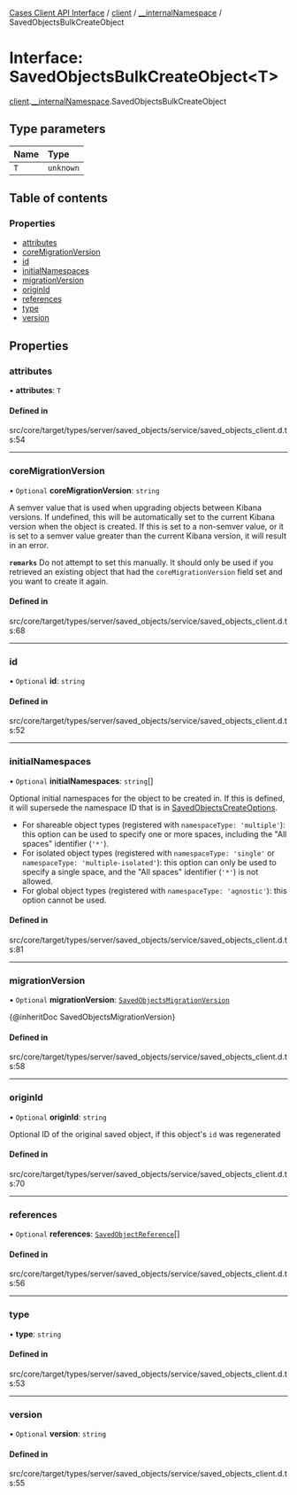 [Cases Client API Interface](../README.md) / [client](../modules/client.md) / [\_\_internalNamespace](../modules/client.__internalNamespace.md) / SavedObjectsBulkCreateObject

# Interface: SavedObjectsBulkCreateObject<T\>

[client](../modules/client.md).[__internalNamespace](../modules/client.__internalNamespace.md).SavedObjectsBulkCreateObject

## Type parameters

| Name | Type |
| :------ | :------ |
| `T` | `unknown` |

## Table of contents

### Properties

- [attributes](client.__internalNamespace.SavedObjectsBulkCreateObject.md#attributes)
- [coreMigrationVersion](client.__internalNamespace.SavedObjectsBulkCreateObject.md#coremigrationversion)
- [id](client.__internalNamespace.SavedObjectsBulkCreateObject.md#id)
- [initialNamespaces](client.__internalNamespace.SavedObjectsBulkCreateObject.md#initialnamespaces)
- [migrationVersion](client.__internalNamespace.SavedObjectsBulkCreateObject.md#migrationversion)
- [originId](client.__internalNamespace.SavedObjectsBulkCreateObject.md#originid)
- [references](client.__internalNamespace.SavedObjectsBulkCreateObject.md#references)
- [type](client.__internalNamespace.SavedObjectsBulkCreateObject.md#type)
- [version](client.__internalNamespace.SavedObjectsBulkCreateObject.md#version)

## Properties

### attributes

• **attributes**: `T`

#### Defined in

src/core/target/types/server/saved_objects/service/saved_objects_client.d.ts:54

___

### coreMigrationVersion

• `Optional` **coreMigrationVersion**: `string`

A semver value that is used when upgrading objects between Kibana versions. If undefined, this will be automatically set to the current
Kibana version when the object is created. If this is set to a non-semver value, or it is set to a semver value greater than the
current Kibana version, it will result in an error.

**`remarks`**
Do not attempt to set this manually. It should only be used if you retrieved an existing object that had the `coreMigrationVersion`
field set and you want to create it again.

#### Defined in

src/core/target/types/server/saved_objects/service/saved_objects_client.d.ts:68

___

### id

• `Optional` **id**: `string`

#### Defined in

src/core/target/types/server/saved_objects/service/saved_objects_client.d.ts:52

___

### initialNamespaces

• `Optional` **initialNamespaces**: `string`[]

Optional initial namespaces for the object to be created in. If this is defined, it will supersede the namespace ID that is in
[SavedObjectsCreateOptions](client.__internalNamespace.SavedObjectsCreateOptions.md).

* For shareable object types (registered with `namespaceType: 'multiple'`): this option can be used to specify one or more spaces,
  including the "All spaces" identifier (`'*'`).
* For isolated object types (registered with `namespaceType: 'single'` or `namespaceType: 'multiple-isolated'`): this option can only
  be used to specify a single space, and the "All spaces" identifier (`'*'`) is not allowed.
* For global object types (registered with `namespaceType: 'agnostic'`): this option cannot be used.

#### Defined in

src/core/target/types/server/saved_objects/service/saved_objects_client.d.ts:81

___

### migrationVersion

• `Optional` **migrationVersion**: [`SavedObjectsMigrationVersion`](client.__internalNamespace.SavedObjectsMigrationVersion.md)

{@inheritDoc SavedObjectsMigrationVersion}

#### Defined in

src/core/target/types/server/saved_objects/service/saved_objects_client.d.ts:58

___

### originId

• `Optional` **originId**: `string`

Optional ID of the original saved object, if this object's `id` was regenerated

#### Defined in

src/core/target/types/server/saved_objects/service/saved_objects_client.d.ts:70

___

### references

• `Optional` **references**: [`SavedObjectReference`](client.__internalNamespace.SavedObjectReference.md)[]

#### Defined in

src/core/target/types/server/saved_objects/service/saved_objects_client.d.ts:56

___

### type

• **type**: `string`

#### Defined in

src/core/target/types/server/saved_objects/service/saved_objects_client.d.ts:53

___

### version

• `Optional` **version**: `string`

#### Defined in

src/core/target/types/server/saved_objects/service/saved_objects_client.d.ts:55
